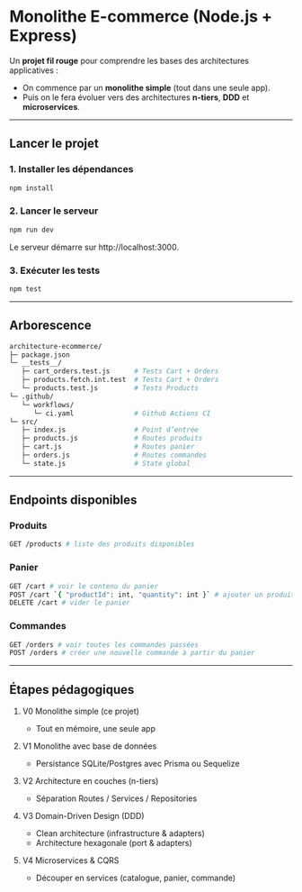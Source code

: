 # Monolithe E-commerce (Node.js + Express)

Un **projet fil rouge** pour comprendre les bases des architectures applicatives :

- On commence par un **monolithe simple** (tout dans une seule app).
- Puis on le fera évoluer vers des architectures **n-tiers**, **DDD** et **microservices**.

---

## Lancer le projet

### 1. Installer les dépendances

```bash
npm install
```

### 2. Lancer le serveur

```bash
npm run dev
```

Le serveur démarre sur http://localhost:3000.

### 3. Exécuter les tests

```bash
npm test
```

---

## Arborescence

```bash
architecture-ecommerce/
├─ package.json
└─ __tests__/
   ├─ cart_orders.test.js      # Tests Cart + Orders
   ├─ products.fetch.int.test  # Tests Cart + Orders
   └─ products.test.js         # Tests Products
└─ .github/
   └─ workflows/
      └─ ci.yaml               # Github Actions CI
└─ src/
   ├─ index.js                 # Point d’entrée
   ├─ products.js              # Routes produits
   ├─ cart.js                  # Routes panier
   ├─ orders.js                # Routes commandes
   └─ state.js                 # State global
```

---

## Endpoints disponibles

### Produits

```bash
GET /products # liste des produits disponibles
```

### Panier

```bash
GET /cart # voir le contenu du panier
POST /cart `{ "productId": int, "quantity": int }` # ajouter un produit
DELETE /cart # vider le panier
```

### Commandes

```bash
GET /orders # voir toutes les commandes passées
POST /orders # créer une nouvelle commande à partir du panier
```

---

## Étapes pédagogiques

1. V0 Monolithe simple (ce projet)

   - Tout en mémoire, une seule app

2. V1 Monolithe avec base de données

   - Persistance SQLite/Postgres avec Prisma ou Sequelize

3. V2 Architecture en couches (n-tiers)

   - Séparation Routes / Services / Repositories

4. V3 Domain-Driven Design (DDD)

   - Clean architecture (infrastructure & adapters)
   - Architecture hexagonale (port & adapters)

5. V4 Microservices & CQRS
   - Découper en services (catalogue, panier, commande)
